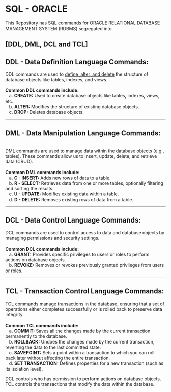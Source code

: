# SQL - ORACLE
This Repository has SQL commands for ORACLE RELATIONAL DATABASE MANAGEMENT SYSTEM (RDBMS) segregated into <h2>[DDL, DML, DCL and TCL]</h2>
<h2> DDL - Data Definition Language Commands: </h2>
DDL commands are used to <u>define, alter, and delete</u> the structure of database objects like tables, indexes, and views. <br>
<br>
<b>Common DDL commands include: </b><br>
&nbsp;&nbsp;&nbsp;a. <b>CREATE:</b> Used to create database objects like tables, indexes, views, etc. <br>
&nbsp;&nbsp;&nbsp;b. <b>ALTER:</b> Modifies the structure of existing database objects. <br>
&nbsp;&nbsp;&nbsp;c. <b>DROP:</b> Deletes database objects. <br>
<hr>
<h2> DML - Data Manipulation Language Commands: </h2><br>
DML commands are used to manage data within the database objects (e.g., tables). These commands allow us to insert, update, delete, and retrieve data (CRUD).<br><br>
<b>Common DML commands include: </b><br>
&nbsp;&nbsp;&nbsp;a. <b>C - INSERT:</b> Adds new rows of data to a table.<br>
&nbsp;&nbsp;&nbsp;b. <b>R - SELECT:</b> Retrieves data from one or more tables, optionally filtering and sorting the results.<br>
&nbsp;&nbsp;&nbsp;c. <b>U - UPDATE:</b> Modifies existing data within a table.<br>
&nbsp;&nbsp;&nbsp;d. <b>D - DELETE:</b> Removes existing rows of data from a table.<br>
<hr>
<h2>DCL - Data Control Language Commands: </h2>
DCL commands are used to control access to data and database objects by managing permissions and security settings.
<br><br>
<b>Common DCL commands include:</b><br>
&nbsp;&nbsp;&nbsp;a. <b>GRANT:</b> Provides specific privileges to users or roles to perform actions on database objects.<br>
&nbsp;&nbsp;&nbsp;b. <b>REVOKE:</b> Removes or revokes previously granted privileges from users or roles.<br>
<hr>
<h2>TCL - Transaction Control Language Commands: </h2>
TCL commands manage transactions in the database, ensuring that a set of operations either completes successfully or is rolled back to preserve data integrity.
<br><br>
<b>Common TCL commands include:</b><br>
&nbsp;&nbsp;&nbsp;a. <b>COMMIT:</b> Saves all the changes made by the current transaction permanently to the database.<br>
&nbsp;&nbsp;&nbsp;b. <b>ROLLBACK:</b> Undoes the changes made by the current transaction, reverting the data to the last committed state.<br>
&nbsp;&nbsp;&nbsp;c. <b>SAVEPOINT:</b> Sets a point within a transaction to which you can roll back later without affecting the entire transaction.<br>
&nbsp;&nbsp;&nbsp;d. <b>SET TRANSACTION:</b> Defines properties for a new transaction (such as its isolation level).<br>

DCL controls who has permission to perform actions on database objects.
TCL controls the transactions that modify the data within the database.
